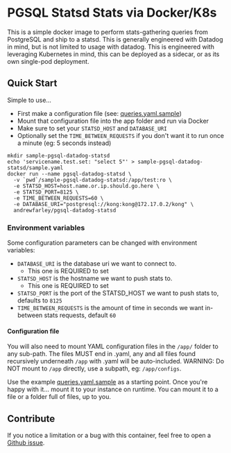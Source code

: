 # PGSQL Statsd Stats via Docker/K8s

This is a simple docker image to perform stats-gathering queries from PostgreSQL and ship to a statsd.  This is generally engineered with Datadog in mind, but is not limited to usage with datadog.  This is engineered with leveraging Kubernetes in mind, this can be deployed as a sidecar, or as its own single-pod deployment.

## Quick Start

Simple to use...
 * First make a configuration file (see: [queries.yaml.sample](./queries.yaml.sample))
 * Mount that configuration file into the app folder and run via Docker
 * Make sure to set your `STATSD_HOST` and `DATABASE_URI`
 * Optionally set the `TIME_BETWEEN_REQUESTS` if you don't want it to run once a minute (eg: 5 seconds instead)

```
mkdir sample-pgsql-datadog-statsd
echo 'servicename.test.set: "select 5"' > sample-pgsql-datadog-statsd/sample.yaml
docker run --name pgsql-datadog-statsd \
  -v `pwd`/sample-pgsql-datadog-statsd:/app/test:ro \
  -e STATSD_HOST=host.name.or.ip.should.go.here \
  -e STATSD_PORT=8125 \
  -e TIME_BETWEEN_REQUESTS=60 \
  -e DATABASE_URI="postgresql://kong:kong@172.17.0.2/kong" \
  andrewfarley/pgsql-datadog-statsd
```

### Environment variables

Some configuration parameters can be changed with environment variables:

* `DATABASE_URI` is the database uri we want to connect to.
  * This one is REQUIRED to set
* `STATSD_HOST` is the hostname we want to push stats to.
  * This one is REQUIRED to set
* `STATSD_PORT` is the port of the STATSD_HOST we want to push stats to, defaults to `8125`
* `TIME_BETWEEN_REQUESTS` is the amount of time in seconds we want in-between stats requests, default `60`

#### Configuration file

You will also need to mount YAML configuration files in the `/app/` folder to any sub-path.  The files MUST end in .yaml, any and all files found recursively underneath `/app` with .yaml will be auto-included.  WARNING: Do NOT mount to `/app` directly, use a subpath, eg: `/app/configs`.

Use the example [queries.yaml.sample](./queries.yaml.sample) as a starting point.  Once you're happy with it... mount it to your instance on runtime.  You can mount it to a file or a folder full of files, up to you.

## Contribute

If you notice a limitation or a bug with this container, feel free to open a [Github issue](https://github.com/TODO/issues).